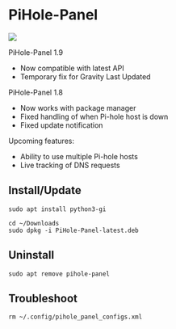 # PiHole-Panel

![](https://raw.githubusercontent.com/daleosm/PiHole-Panel/master/main_window.png)

PiHole-Panel 1.9
- Now compatible with latest API
- Temporary fix for Gravity Last Updated

PiHole-Panel 1.8
- Now works with package manager
- Fixed handling of when Pi-hole host is down
- Fixed update notification

Upcoming features:
  - Ability to use multiple Pi-hole hosts
  - Live tracking of DNS requests

## Install/Update
```
sudo apt install python3-gi
```
```
cd ~/Downloads
sudo dpkg -i PiHole-Panel-latest.deb
```

## Uninstall
```
sudo apt remove pihole-panel
```

## Troubleshoot
```
rm ~/.config/pihole_panel_configs.xml
```
